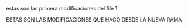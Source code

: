 estas son las primera modificaciones del file 1

ESTAS SON LAS MODIFICACIONES QUE HAGO DESDE LA NUEVA RAMA 
